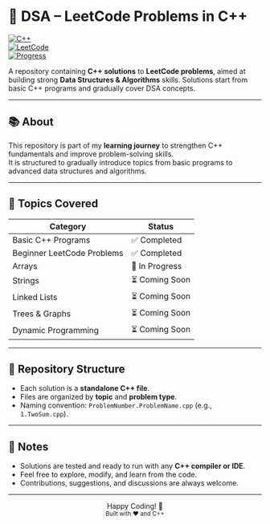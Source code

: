  # 🧠 DSA – LeetCode Problems in C++

[![C++](https://img.shields.io/badge/Language-C%2B%2B-blue)](https://isocpp.org/)  
[![LeetCode](https://img.shields.io/badge/Platform-LeetCode-orange)](https://leetcode.com/)  
[![Progress](https://img.shields.io/badge/Progress-Beginner%20to%20Intermediate-green)](#)

A repository containing **C++ solutions** to **LeetCode problems**, aimed at building strong **Data Structures & Algorithms** skills. Solutions start from basic C++ programs and gradually cover DSA concepts.

---

## 📚 About

This repository is part of my **learning journey** to strengthen C++ fundamentals and improve problem-solving skills.  
It is structured to gradually introduce topics from basic programs to advanced data structures and algorithms.

---

## 📁 Topics Covered

| Category | Status |
|----------|--------|
| Basic C++ Programs | ✅ Completed |
| Beginner LeetCode Problems | ✅ Completed |
| Arrays | 🔹 In Progress |
| Strings | ⏳ Coming Soon |
| Linked Lists | ⏳ Coming Soon |
| Trees & Graphs | ⏳ Coming Soon |
| Dynamic Programming | ⏳ Coming Soon |

---

## 📝 Repository Structure

- Each solution is a **standalone C++ file**.  
- Files are organized by **topic** and **problem type**.  
- Naming convention: `ProblemNumber.ProblemName.cpp` (e.g., `1.TwoSum.cpp`).  

---

## 🧩 Notes

- Solutions are tested and ready to run with any **C++ compiler or IDE**.  
- Feel free to explore, modify, and learn from the code.  
- Contributions, suggestions, and discussions are always welcome.  

---

<p align="center">
  Happy Coding! 🚀  
  <br>
  <sub>Built with ❤️ and C++</sub>
</p>
